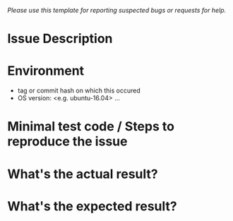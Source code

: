 _Please use this template for reporting suspected bugs or requests for help._

# Issue Description

# Environment

- tag or commit hash on which this occured
- OS version: <e.g. ubuntu-16.04>
  ...

# Minimal test code / Steps to reproduce the issue

# What's the actual result?

<include assertion message or callstack if applicable>

# What's the expected result?
